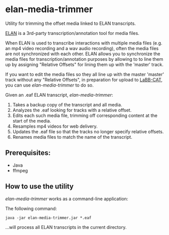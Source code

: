 # elan-media-trimmer

Utility for trimming the offset media linked to ELAN transcripts.

[ELAN](https://archive.mpi.nl/tla/elan)
is a 3rd-party transcription/annotation tool for media files.

When ELAN is used to transcribe interactions with multiple media files (e.g. an mp4 video
recording and a wav audio recording), often the media files are not synchronized with each
other. ELAN allows you to synchronize the media files for transcription/annotation
purposes by allowing to to line them up by assigning "Relative Offsets" for lining them up
with the 'master' track.

If you want to edit the media files so they all line up with the master 'master' track
without any "Relative Offsets", in preparation for upload to
[LaBB-CAT](https://labbcat.canterbury.ac.nz/),
you can use *elan-media-trimmer* to do so. 

Given an .eaf ELAN transcript, *elan-media-trimmer*:
1. Takes a backup copy of the transcript and all media.
2. Analyzes the .eaf looking for tracks with a relative offset.
3. Edits each such media file, trimming off corresponding content at the start of the media.
4. Resamples mp4 videos for web delivery.
5. Updates the .eaf file so that the tracks no longer specify relative offsets.
6. Renames media files to match the name of the transcript.

## Prerequisites:
* Java
* ffmpeg

## How to use the utility

*elan-media-trimmer* works as a command-line application:

The following command:

```
java -jar elan-media-trimmer.jar *.eaf
```

...will process all ELAN transcripts in the current directory.